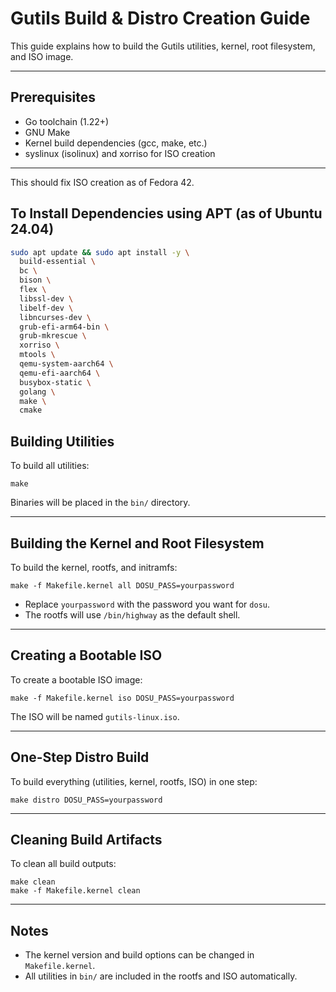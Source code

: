 # Gutils Build & Distro Creation Guide

This guide explains how to build the Gutils utilities, kernel, root filesystem, and ISO image.

---

## Prerequisites
- Go toolchain (1.22+)
- GNU Make
- Kernel build dependencies (gcc, make, etc.)
- syslinux (isolinux) and xorriso for ISO creation

---

This should fix ISO creation as of Fedora 42.

## To Install Dependencies using APT (as of Ubuntu 24.04)

```bash
sudo apt update && sudo apt install -y \
  build-essential \
  bc \
  bison \
  flex \
  libssl-dev \
  libelf-dev \
  libncurses-dev \
  grub-efi-arm64-bin \
  grub-mkrescue \
  xorriso \
  mtools \
  qemu-system-aarch64 \
  qemu-efi-aarch64 \
  busybox-static \
  golang \
  make \
  cmake
```

## Building Utilities
To build all utilities:
```
make
```
Binaries will be placed in the `bin/` directory.

---

## Building the Kernel and Root Filesystem
To build the kernel, rootfs, and initramfs:
```
make -f Makefile.kernel all DOSU_PASS=yourpassword
```
- Replace `yourpassword` with the password you want for `dosu`.
- The rootfs will use `/bin/highway` as the default shell.

---

## Creating a Bootable ISO
To create a bootable ISO image:
```
make -f Makefile.kernel iso DOSU_PASS=yourpassword
```
The ISO will be named `gutils-linux.iso`.

---

## One-Step Distro Build
To build everything (utilities, kernel, rootfs, ISO) in one step:
```
make distro DOSU_PASS=yourpassword
```

---

## Cleaning Build Artifacts
To clean all build outputs:
```
make clean
make -f Makefile.kernel clean
```

---

## Notes
- The kernel version and build options can be changed in `Makefile.kernel`.
- All utilities in `bin/` are included in the rootfs and ISO automatically. 
